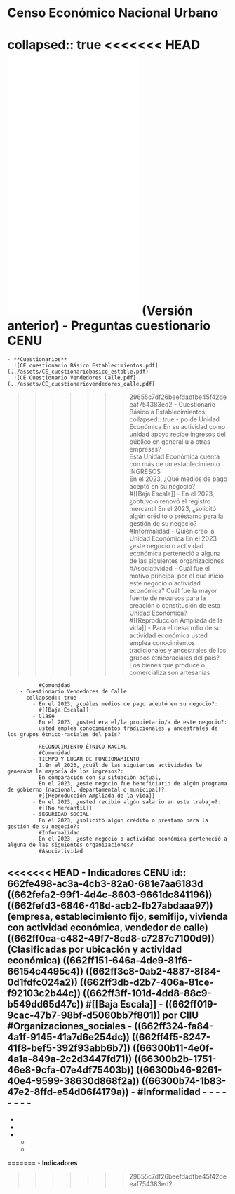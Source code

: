# Censo Económico Nacional Urbano
collapsed:: true
<<<<<<< HEAD
![CE cuestionario Básico Establecimientos.pdf](../assets/CE_cuestionariobasico_estable.pdf)
![CE Cuestionario Vendedores Calle.pdf](../assets/CE_cuestionariovendedores_calle.pdf)
![PlanGeneral CENU.pdf](../assets/PlanGeneral_CENU_1714417394656_0.pdf)
![Plan General - Censo Económico-02082023.pdf](../assets/Plan_General_-_Censo_Económico-02082023_1714424439479_0.pdf) (Versión anterior)
	- **Preguntas cuestionario CENU**
=======
	- **Cuestionarios**
	  ![CE cuestionario Básico Establecimientos.pdf](../assets/CE_cuestionariobasico_estable.pdf)  
	  ![CE Cuestionario Vendedores Calle.pdf](../assets/CE_cuestionariovendedores_calle.pdf)
>>>>>>> 29655c7df26beefdadfbe45f42deeaf754383ed2
		- Cuestionario Básico a Establecimientos:
		  collapsed:: true
			- po de Unidad Económica 
			  En su actividad como unidad apoyo recibe ingresos del público en general u a otras empresas?  
			  Esta Unidad Económica cuenta con más de un establecimiento  
			  INGRESOS  
			  En el 2023, ¿Qué medios de pago aceptó en su negocio?  
			  #[[Baja Escala]]
			- En el 2023, ¿obtuvo o renovó el registro mercantil
			  En el 2023, ¿solicitó algún crédito o préstamo para la gestión de su negocio?  
			  #Informalidad
			- Quién creó la Unidad Económica
			  En el 2023, ¿este negocio o actividad económica perteneció a alguna de las siguientes organizaciones  
			  #Asociatividad
			- Cuál fue el motivo principal por el que inició este negocio o actividad económica?
			  Cuál fue la mayor fuente de recursos para la creación o constitución de esta Unidad Económica?  
			  #[[Reproducción Ampliada de la vida]]
			- Para el desarrollo de su actividad económica usted emplea conocimientos tradicionales y ancestrales de los grupos étnicoraciales del país?
			  Los bienes que produce o comercializa son artesanías  
			    
			  #Comunidad
		- Cuestionario Vendedores de Calle
		  collapsed:: true
			- En el 2023, ¿cuáles medios de pago aceptó en su negocio?:
			  #[[Baja Escala]]
			- Clase
			  En el 2023, ¿usted era el/la propietario/a de este negocio?:  
			  usted emplea conocimientos tradicionales y ancestrales de los grupos étnico-raciales del país?  
			    
			  RECONOCIMIENTO ÉTNICO-RACIAL  
			  #Comunidad
			- TIEMPO Y LUGAR DE FUNCIONAMIENTO
			  1.En el 2023, ¿cuál de las siguientes actividades le generaba la mayoría de los ingresos?:  
			  En comparación con su situación actual,   
			  En el 2023, ¿este negocio fue beneficiario de algún programa de gobierno (nacional, departamental o municipal)?:  
			  #[[Reproducción Ampliada de la vida]]
			- En el 2023, ¿usted recibió algún salario en este trabajo?:
			  #[[No Mercantil]]
			- SEGURIDAD SOCIAL
			  En el 2023, ¿solicitó algún crédito o préstamo para la gestión de su negocio?:  
			  #Informalidad
			- En el 2023, ¿este negocio o actividad económica perteneció a alguna de las siguientes organizaciones?
			  #Asociatividad
<<<<<<< HEAD
	- **Indicadores CENU**
	  id:: 662fe498-ac3a-4cb3-82a0-681e7aa6183d
	  ((662fefa2-99f1-4d4c-8603-9661dc841196))
	  ((662fefd3-6846-418d-acb2-fb27abdaaa97)) (empresa, establecimiento fijo, semifijo, vivienda con actividad económica, vendedor de calle)
	  ((662ff0ca-c482-49f7-8cd8-c7287c7100d9)) (Clasificadas por ubicación y actividad económica)
	  ((662ff151-646a-4de9-81f6-66154c4495c4))
	  ((662ff3c8-0ab2-4887-8f84-0d1fdfc024a2))
	  ((662ff3db-d2b7-406a-81ce-f92103c2b44c))
	  ((662ff3ff-101d-4dd8-88c9-b549dd65d47c))
	  #[[Baja Escala]]
	- ((662ff019-9cac-47b7-98bf-d5060bb7f801)) por CIIU
	  #Organizaciones_sociales
	- ((662ff324-fa84-4a1f-9145-41a7d6e254dc))
	  ((662ff4f5-8247-41f8-bef5-392f93abb6b7))
	  ((66300b11-4e0f-4a1a-849a-2c2d3447fd71))
	  ((66300b2b-1751-46e8-9cfa-07e4df75403b))
	  ((66300b46-9261-40e4-9599-38630d868f2a))
	  ((66300b74-1b83-47e2-8ffd-e54d06f4179a))
	- #Informalidad
	-
	-
	-
	-
	-
	-
	-
	-
-
-
-
-
	-
	-
=======
	- **Indicadores**
>>>>>>> 29655c7df26beefdadfbe45f42deeaf754383ed2
